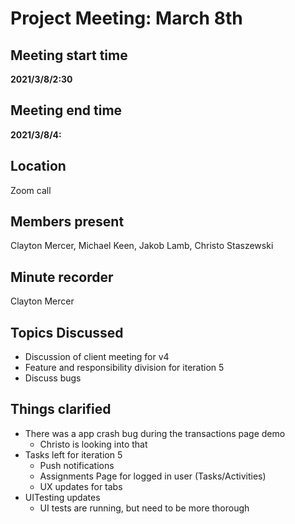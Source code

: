 
# Project Meeting: March 8th

## Meeting start time
**2021/3/8/2:30**

## Meeting end time
**2021/3/8/4:**

## Location
Zoom call

## Members present
Clayton Mercer, Michael Keen, Jakob Lamb, Christo Staszewski

## Minute recorder
Clayton Mercer

## Topics Discussed
- Discussion of client meeting for v4
- Feature and responsibility division for iteration 5
- Discuss bugs


## Things clarified
- There was a app crash bug during the transactions page demo
    - Christo is looking into that
- Tasks left for iteration 5
    - Push notifications
    - Assignments Page for logged in user (Tasks/Activities)
    - UX updates for tabs
- UITesting updates
    - UI tests are running, but need to be more thorough

